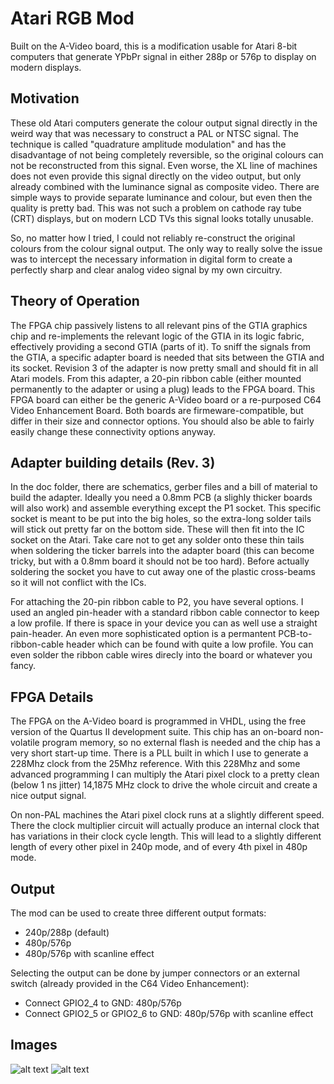 # Atari RGB Mod

Built on the A-Video board, this is a modification usable for Atari 8-bit 
computers that generate YPbPr signal in either 288p or 576p to display on
modern displays. 

## Motivation

These old Atari computers generate the colour output signal directly in the weird way that was
necessary to construct a PAL or NTSC signal. The technique is called "quadrature amplitude modulation" and has the
disadvantage of not being completely reversible, so the original colours can not be reconstructed from this
signal.
Even worse, the XL line of machines does not even provide this signal directly on the video output, but
only already combined with the luminance signal as composite video. There are simple ways to provide 
separate luminance and colour, but even then the quality is pretty bad. 
This was not such a problem on cathode ray tube (CRT) displays, but on modern LCD TVs this signal looks totally
unusable.

So, no matter how I tried, I could not reliably re-construct the original colours from the colour signal output. 
The only way to really solve the issue was to intercept the necessary information in digital form to 
create a perfectly sharp and clear analog video signal by my own circuitry. 

## Theory of Operation

The FPGA chip passively listens to all relevant pins of the GTIA graphics chip and re-implements the 
relevant logic of the GTIA in its logic fabric, effectively providing a second GTIA (parts of it).
To sniff the signals from the GTIA, a specific adapter board is needed that sits between the 
GTIA and its socket. Revision 3 of the adapter is now pretty small and should fit in all Atari models.
From this adapter, a 20-pin ribbon cable (either mounted permanently to the adapter or using a plug)
leads to the FPGA board.
This FPGA board can either be the generic A-Video board or a re-purposed C64 Video Enhancement Board. 
Both boards are firmeware-compatible, but differ in their size and connector options. You should 
also be able to fairly easily change these connectivity options anyway.


## Adapter building details (Rev. 3)

In the doc folder, there are schematics, gerber files and a bill of material to build the adapter.
Ideally you need a 0.8mm PCB (a slighly thicker boards will also work) and assemble everything except
the P1 socket.  This specific socket is meant to be put into the big holes, so the extra-long solder tails 
will stick out pretty far on the bottom side. These will then fit into the IC socket on the Atari.
Take care not to get any solder onto these thin tails when soldering the ticker barrels into the 
adapter board (this can become tricky, but with a 0.8mm board it should not be too hard).
Before actually soldering the socket you have to cut away one of the plastic cross-beams so it
will not conflict with the ICs.

For attaching the 20-pin ribbon cable to P2, you have several options. I used an angled 
pin-header with a standard ribbon cable connector to keep a low profile. If there is space 
in your device you can as well use a straight pain-header. An even more sophisticated option
is a permantent PCB-to-ribbon-cable header which can be found with quite a low profile.
You can even solder the ribbon cable wires direcly into the board or whatever you fancy.
 

## FPGA Details

The FPGA on the A-Video board is programmed in VHDL, using the free version of the Quartus II development suite.
This chip has an on-board non-volatile program memory, so no external flash is needed and the chip has
a very short start-up time. There is a PLL built in which I use to generate a 228Mhz clock from the 25Mhz reference.
With this 228Mhz and some advanced  programming I can multiply the Atari pixel clock to a pretty clean (below 1 ns jitter) 14,1875 MHz clock to drive the whole circuit and create a nice output signal.

On non-PAL machines the Atari pixel clock runs at a slightly different speed. There the clock multiplier circuit will actually produce an internal clock that has variations in their clock cycle length. This will lead
to a slightly different length of every other pixel in 240p mode, and of every 4th pixel in 480p mode.


## Output

The mod can be used to create three different output formats:
* 240p/288p  (default)
* 480p/576p
* 480p/576p with scanline effect 

Selecting the output can be done by jumper connectors or an external switch (already provided 
in the C64 Video Enhancement):
* Connect GPIO2_4 to GND: 480p/576p
* Connect GPIO2_5 or GPIO2_6 to GND: 480p/576p with scanline effect

## Images
![alt text](doc/modboards.jpg "Installation of the two mod boards (Adapter Rev.2)")
![alt text](doc/overview.jpg "Overview over the whole system")


